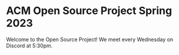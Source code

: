 # ACM Open Source Project Spring 2023

Welcome to the Open Source Project! We meet every Wednesday on Discord at 5:30pm.
